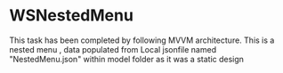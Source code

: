 # WSNestedMenu


This task has been completed by following MVVM architecture.
This is a nested menu , data populated from Local jsonfile named "NestedMenu.json" within model folder as it was a static design


